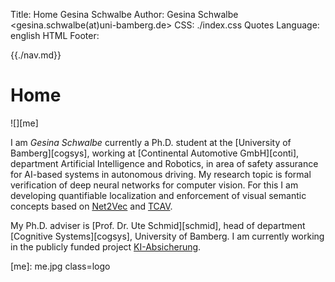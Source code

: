 Title: Home Gesina Schwalbe
Author: Gesina Schwalbe <gesina.schwalbe(at)uni-bamberg.de>
CSS: ./index.css
Quotes Language: english
HTML Footer: </div>

{{./nav.md}}

# Home

![][me]

I am *Gesina Schwalbe* currently a Ph.D. student at the 
[University of Bamberg][cogsys], 
working at [Continental Automotive GmbH][conti],
department Artificial Intelligence and Robotics, in area of safety
assurance for AI-based systems in autonomous driving.
My research topic is formal verification of deep neural networks for
computer vision. For this I am developing quantifiable
localization and enforcement of visual semantic concepts based on
[Net2Vec](https://github.com/gesina/DNN_Absicherung) and
[TCAV](https://github.com/gesina/DNN_Absicherung).

My Ph.D. adviser is 
[Prof. Dr. Ute Schmid][schmid], 
head of department [Cognitive Systems][cogsys], University of Bamberg.
I am currently working in the publicly funded project
[KI-Absicherung](http://www.tuvpt.de/index.php?id=ki-absicherung).


[me]: me.jpg class=logo
